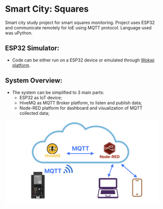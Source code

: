 # Smart City: Squares
Smart city study project for smart squares monitoring.
Project uses ESP32 and communicate remotely for IoE using MQTT protocol.
Language used was uPython.

## ESP32 Simulator:
 - Code can be either run on a ESP32 device or emulated through [Wokwi platform](https://wokwi.com/).

## System Overview:
 - The system can be simplified to 3 main parts: 
   - ESP32 as IoT device;
   - HiveMQ as MQTT Broker platform, to listen and publish data;
   - Node-RED platform for dashboard and visualization of MQTT collected data;
<img width=720px src="https://github.com/Bressam/smartcity-squares/blob/main/SampleResources/system_overview_colors.png">
